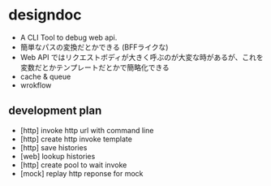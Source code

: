# designdoc
- A CLI Tool to debug web api.
- 簡単なパスの変換だとかできる (BFFライクな)
- Web API ではリクエストボディが大きく呼ぶのが大変な時があるが、これを変数だとかテンプレートだとかで簡略化できる
- cache & queue
- wrokflow

## development plan
- [http] invoke http url with command line
- [http] create http invoke template
- [http] save histories
- [web] lookup histories
- [http] create pool to wait invoke
- [mock] replay http reponse for mock

